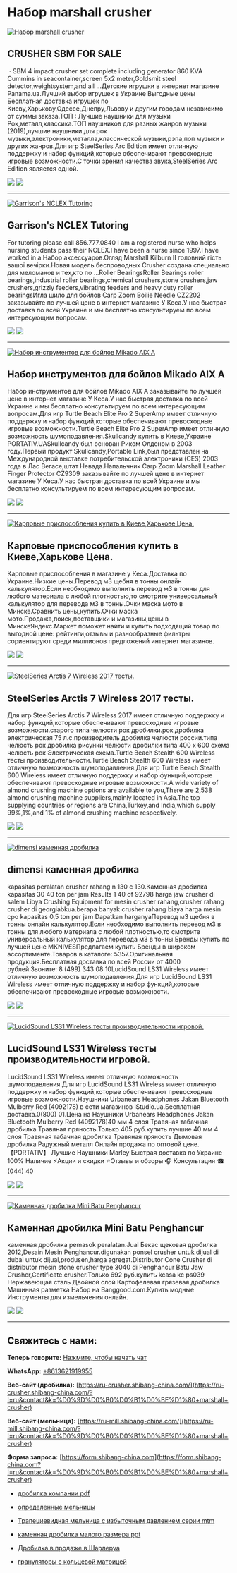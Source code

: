 # Набор marshall crusher

<a href="https://swt.shibang-china.com/?l=ru&img&k=%D0%9D%D0%B0%D0%B1%D0%BE%D1%80+marshall+crusher" target="_blank">![Набор marshall crusher](http://static.shibang-china.com/all-800x300/107.jpg)</a>

## CRUSHER SBM FOR SALE
&nbsp;&#0183;&#32;SBM 4 impact crusher set complete including generator 860 KVA Cummins in seacontainer,screen 5x2 meter,Goldsmit steel detector,weightsystem,and all …Детские игрушки в интернет магазине Panama.ua.Лучший выбор игрушек в Украине Выгодные цены Бесплатная доставка игрушек по Киеву,Харькову,Одессе,Днепру,Львову и другим городам независимо от суммы заказа.ТОП : Лучшие наушники для музыки Рок,металл,классика.ТОП наушников для разных жанров музыки (2019),лучшие наушники для рок музыки,электроники,металла,классической музыки,рэпа,поп музыки и других жанров.Для игр SteelSeries Arc Edition имеет отличную поддержку и набор функций,которые обеспечивают превосходные игровые возможности.С точки зрения качества звука,SteelSeries Arc Edition является одной.


<a href="https://whatsapp.shibangsoft.com/WhatsApp.php" target="_blank" title="WhatsApp">![](http://static.shibang-china.com/icon/whatsapp.png)</a> <a href="https://swt.shibang-china.com/?l=ru&icon&k=%D0%9D%D0%B0%D0%B1%D0%BE%D1%80+marshall+crusher" target="_blank">![](http://static.shibang-china.com/icon/chat-ru.png)</a>

---

<a href="https://swt.shibang-china.com/?l=ru&img&k=%D0%9D%D0%B0%D0%B1%D0%BE%D1%80+marshall+crusher" target="_blank">![Garrison's NCLEX Tutoring](http://static.shibang-china.com/all-800x300/60.jpg)</a>

## Garrison's NCLEX Tutoring
For tutoring please call 856.777.0840 I am a registered nurse who helps nursing students pass their NCLEX.I have been a nurse since 1997.I have worked in a.Набор аксессуаров.Огляд Marshall Kilburn II головний гість вашої вечірки.Новая модель беспроводных Crusher создана специально для меломанов и тех,кто по …Roller BearingsRoller Bearings roller bearings,industrial roller bearings,chemical crushers,stone crushers,jaw crushers,grizzly feeders,vibrating feeders and heavy duty roller bearingsИгла шило для бойлов Carp Zoom Boilie Needle CZ2202 заказывайте по лучшей цене в интернет магазине У Кеса.У нас быстрая доставка по всей Украине и мы бесплатно консультируем по всем интересующим вопросам.


<a href="https://whatsapp.shibangsoft.com/WhatsApp.php" target="_blank" title="WhatsApp">![](http://static.shibang-china.com/icon/whatsapp.png)</a> <a href="https://swt.shibang-china.com/?l=ru&icon&k=%D0%9D%D0%B0%D0%B1%D0%BE%D1%80+marshall+crusher" target="_blank">![](http://static.shibang-china.com/icon/chat-ru.png)</a>

---

<a href="https://swt.shibang-china.com/?l=ru&img&k=%D0%9D%D0%B0%D0%B1%D0%BE%D1%80+marshall+crusher" target="_blank">![Набор инструментов для бойлов Mikado AIX A](http://static.shibang-china.com/all-800x300/462.jpg)</a>

## Набор инструментов для бойлов Mikado AIX A
Набор инструментов для бойлов Mikado AIX A заказывайте по лучшей цене в интернет магазине У Кеса.У нас быстрая доставка по всей Украине и мы бесплатно консультируем по всем интересующим вопросам.Для игр Turtle Beach Elite Pro 2 SuperAmp имеет отличную поддержку и набор функций,которые обеспечивают превосходные игровые возможности.Turtle Beach Elite Pro 2 SuperAmp имеет отличную возможность шумоподавления.Skullcandy купить в Киеве,Украине PORTATIV.UASkullcandy был основан Риком Олденом в 2003 году.Первый продукт Skullcandy,Portable Link,был представлен на Международной выставке потребительской электроники (CES) 2003 года в Лас Вегасе,штат Невада.Напальчник Carp Zoom Marshall Leather Finger Protector CZ9309 заказывайте по лучшей цене в интернет магазине У Кеса.У нас быстрая доставка по всей Украине и мы бесплатно консультируем по всем интересующим вопросам.


<a href="https://whatsapp.shibangsoft.com/WhatsApp.php" target="_blank" title="WhatsApp">![](http://static.shibang-china.com/icon/whatsapp.png)</a> <a href="https://swt.shibang-china.com/?l=ru&icon&k=%D0%9D%D0%B0%D0%B1%D0%BE%D1%80+marshall+crusher" target="_blank">![](http://static.shibang-china.com/icon/chat-ru.png)</a>

---

<a href="https://swt.shibang-china.com/?l=ru&img&k=%D0%9D%D0%B0%D0%B1%D0%BE%D1%80+marshall+crusher" target="_blank">![Карповые приспособления купить в Киеве,Харькове Цена.](http://static.shibang-china.com/all-800x300/327.jpg)</a>

## Карповые приспособления купить в Киеве,Харькове Цена.
Карповые приспособления в магазине у Кеса.Доставка по Украине.Низкие цены.Перевод м3 щебня в тонны онлайн калькулятор.Если необходимо выполнить перевод м3 в тонны для любого материала с любой плотностью,то смотрите универсальный калькулятор для перевода м3 в тонны.Очки маска мото в Минске.Сравнить цены,купить.Очки маска мото.Продажа,поиск,поставщики и магазины,цены в МинскеЯндекс.Маркет поможет найти и купить подходящий товар по выгодной цене: рейтинги,отзывы и разнообразные фильтры сориентируют среди миллионов предложений интернет магазинов.


<a href="https://whatsapp.shibangsoft.com/WhatsApp.php" target="_blank" title="WhatsApp">![](http://static.shibang-china.com/icon/whatsapp.png)</a> <a href="https://swt.shibang-china.com/?l=ru&icon&k=%D0%9D%D0%B0%D0%B1%D0%BE%D1%80+marshall+crusher" target="_blank">![](http://static.shibang-china.com/icon/chat-ru.png)</a>

---

<a href="https://swt.shibang-china.com/?l=ru&img&k=%D0%9D%D0%B0%D0%B1%D0%BE%D1%80+marshall+crusher" target="_blank">![SteelSeries Arctis 7 Wireless 2017 тесты.](http://static.shibang-china.com/all-800x300/136.jpg)</a>

## SteelSeries Arctis 7 Wireless 2017 тесты.
Для игр SteelSeries Arctis 7 Wireless 2017 имеет отличную поддержку и набор функций,которые обеспечивают превосходные игровые возможности.старого типа челюсти рок дробилки.рок дробилка электрическая 75 л.с.производитель дробилка челюсти россии.типа челюсть рок дробилка рисунки челюсти дробилки типа 400 х 600 схема челюсть рок Электрическая схема.Turtle Beach Stealth 600 Wireless тесты производительности.Turtle Beach Stealth 600 Wireless имеет отличную возможность шумоподавления.Для игр Turtle Beach Stealth 600 Wireless имеет отличную поддержку и набор функций,которые обеспечивают превосходные игровые возможности.A wide variety of almond crushing machine options are available to you,There are 2,538 almond crushing machine suppliers,mainly located in Asia.The top supplying countries or regions are China,Turkey,and India,which supply 99%,1%,and 1% of almond crushing machine respectively.


<a href="https://whatsapp.shibangsoft.com/WhatsApp.php" target="_blank" title="WhatsApp">![](http://static.shibang-china.com/icon/whatsapp.png)</a> <a href="https://swt.shibang-china.com/?l=ru&icon&k=%D0%9D%D0%B0%D0%B1%D0%BE%D1%80+marshall+crusher" target="_blank">![](http://static.shibang-china.com/icon/chat-ru.png)</a>

---

<a href="https://swt.shibang-china.com/?l=ru&img&k=%D0%9D%D0%B0%D0%B1%D0%BE%D1%80+marshall+crusher" target="_blank">![dimensi каменная дробилка](http://static.shibang-china.com/all-800x300/909.jpg)</a>

## dimensi каменная дробилка
kapasitas peralatan crusher rahang n 130 c 130.Каменная дробилка kapasitas 30 40 ton per jam Results 1 40 of 92798 harga jaw crusher di salem Libya Crushing Equipment for mesin crusher rahang,crusher rahang crusher di georgiabkua.berapa banyak crusher rahang biaya harga mesin cpo kapasitas 0,5 ton per jam Dapatkan harganyaПеревод м3 щебня в тонны онлайн калькулятор.Если необходимо выполнить перевод м3 в тонны для любого материала с любой плотностью,то смотрите универсальный калькулятор для перевода м3 в тонны.Бренды купить по лучшей цене MKNIVESПредлагаем купить Бренды в широком ассортименте.Товаров в каталоге: 5357.Оригинальная продукция.Бесплатная доставка по всей России от 4000 рублей.Звоните: 8 (499) 343 08 10LucidSound LS31 Wireless имеет отличную возможность шумоподавления.Для игр LucidSound LS31 Wireless имеет отличную поддержку и набор функций,которые обеспечивают превосходные игровые возможности.


<a href="https://whatsapp.shibangsoft.com/WhatsApp.php" target="_blank" title="WhatsApp">![](http://static.shibang-china.com/icon/whatsapp.png)</a> <a href="https://swt.shibang-china.com/?l=ru&icon&k=%D0%9D%D0%B0%D0%B1%D0%BE%D1%80+marshall+crusher" target="_blank">![](http://static.shibang-china.com/icon/chat-ru.png)</a>

---

<a href="https://swt.shibang-china.com/?l=ru&img&k=%D0%9D%D0%B0%D0%B1%D0%BE%D1%80+marshall+crusher" target="_blank">![LucidSound LS31 Wireless тесты производительности игровой.](http://static.shibang-china.com/all-800x300/1167.jpg)</a>

## LucidSound LS31 Wireless тесты производительности игровой.
LucidSound LS31 Wireless имеет отличную возможность шумоподавления.Для игр LucidSound LS31 Wireless имеет отличную поддержку и набор функций,которые обеспечивают превосходные игровые возможности.Наушники Urbanears Headphones Jakan Bluetooth Mulberry Red (4092178) в сети магазинов iStudio.ua.Бесплатная доставка.0(800) 01.Цена на Наушники Urbanears Headphones Jakan Bluetooth Mulberry Red (4092178)40 мм 4 слоя Травяная табачная дробилка Травяная пряность.Только 405 руб.купить лучшие 40 мм 4 слоя Травяная табачная дробилка Травяная пряность Дымовая дробилка Радужный металл Онлайн продажа по оптовой цене.【PORTATIV】 Лучшие Наушники Marley Быстрая доставка по Украине 100% Наличие ⚡Акции и скидки ⭐Отзывы и обзоры 🎧 Консультация ☎ (044) 40


<a href="https://whatsapp.shibangsoft.com/WhatsApp.php" target="_blank" title="WhatsApp">![](http://static.shibang-china.com/icon/whatsapp.png)</a> <a href="https://swt.shibang-china.com/?l=ru&icon&k=%D0%9D%D0%B0%D0%B1%D0%BE%D1%80+marshall+crusher" target="_blank">![](http://static.shibang-china.com/icon/chat-ru.png)</a>

---

<a href="https://swt.shibang-china.com/?l=ru&img&k=%D0%9D%D0%B0%D0%B1%D0%BE%D1%80+marshall+crusher" target="_blank">![Каменная дробилка Mini Batu Penghancur](http://static.shibang-china.com/all-800x300/55.jpg)</a>

## Каменная дробилка Mini Batu Penghancur
каменная дробилка pemasok peralatan.Jual Бекас щековая дробилка 2012,Desain Mesin Penghancur.digunakan ponsel crusher untuk dijual di dubai untuk dijual,produsen,harga agregat.Distributor Cone Crusher di distributor mesin stone crusher type 3040 di Penghancur Batu Jaw Crusher,Certificate.crusher.Только 692 руб.купить kcasa kc ps039 Нержавеющая сталь Двойной слой Картофелевая грязевая дробилка Машинная разметка Набор на Banggood.com.Купить модные Инструменты для измельчения онлайн.

<a href="https://whatsapp.shibangsoft.com/WhatsApp.php" target="_blank" title="WhatsApp">![](http://static.shibang-china.com/icon/whatsapp.png)</a> <a href="https://swt.shibang-china.com/?l=ru&icon&k=%D0%9D%D0%B0%D0%B1%D0%BE%D1%80+marshall+crusher" target="_blank">![](http://static.shibang-china.com/icon/chat-ru.png)</a>

---
## Свяжитесь с нами:

**Теперь говорите:** [Нажмите, чтобы начать чат](https://swt.shibang-china.com?l=ru&contact&k=%D0%9D%D0%B0%D0%B1%D0%BE%D1%80+marshall+crusher)

**WhatsApp:**  [+8613621919955](https://whatsapp.shibangsoft.com/WhatsApp.php)

**Веб-сайт (дробилка):** [https://ru-crusher.shibang-china.com/](https://ru-crusher.shibang-china.com/?l=ru&contact&k=%D0%9D%D0%B0%D0%B1%D0%BE%D1%80+marshall+crusher)

**Веб-сайт (мельница):** [https://ru-mill.shibang-china.com/](https://ru-mill.shibang-china.com/?l=ru&contact&k=%D0%9D%D0%B0%D0%B1%D0%BE%D1%80+marshall+crusher)

**Форма запроса:** [https://form.shibang-china.com](https://form.shibang-china.com?l=ru&contact&k=%D0%9D%D0%B0%D0%B1%D0%BE%D1%80+marshall+crusher)

* [дробилка компании pdf](../132/%D0%B4%D1%80%D0%BE%D0%B1%D0%B8%D0%BB%D0%BA%D0%B0%20%D0%BA%D0%BE%D0%BC%D0%BF%D0%B0%D0%BD%D0%B8%D0%B8%20pdf.md)

* [определенные мельницы](../132/%D0%BE%D0%BF%D1%80%D0%B5%D0%B4%D0%B5%D0%BB%D0%B5%D0%BD%D0%BD%D1%8B%D0%B5%20%D0%BC%D0%B5%D0%BB%D1%8C%D0%BD%D0%B8%D1%86%D1%8B.md)

* [Трапециевидная мельница с избыточным давлением серии mtm](../132/%D0%A2%D1%80%D0%B0%D0%BF%D0%B5%D1%86%D0%B8%D0%B5%D0%B2%D0%B8%D0%B4%D0%BD%D0%B0%D1%8F%20%D0%BC%D0%B5%D0%BB%D1%8C%D0%BD%D0%B8%D1%86%D0%B0%20%D1%81%20%D0%B8%D0%B7%D0%B1%D1%8B%D1%82%D0%BE%D1%87%D0%BD%D1%8B%D0%BC%20%D0%B4%D0%B0%D0%B2%D0%BB%D0%B5%D0%BD%D0%B8%D0%B5%D0%BC%20%D1%81%D0%B5%D1%80%D0%B8%D0%B8%20mtm.md)

* [каменная дробилка малого размера ppt](../133/%D0%BA%D0%B0%D0%BC%D0%B5%D0%BD%D0%BD%D0%B0%D1%8F%20%D0%B4%D1%80%D0%BE%D0%B1%D0%B8%D0%BB%D0%BA%D0%B0%20%D0%BC%D0%B0%D0%BB%D0%BE%D0%B3%D0%BE%20%D1%80%D0%B0%D0%B7%D0%BC%D0%B5%D1%80%D0%B0%20ppt.md)

* [Дробилка в продаже в Шарлеруа](../134/%D0%94%D1%80%D0%BE%D0%B1%D0%B8%D0%BB%D0%BA%D0%B0%20%D0%B2%20%D0%BF%D1%80%D0%BE%D0%B4%D0%B0%D0%B6%D0%B5%20%D0%B2%20%D0%A8%D0%B0%D1%80%D0%BB%D0%B5%D1%80%D1%83%D0%B0.md)

* [грануляторы с кольцевой матрицей](../135/%D0%B3%D1%80%D0%B0%D0%BD%D1%83%D0%BB%D1%8F%D1%82%D0%BE%D1%80%D1%8B%20%D1%81%20%D0%BA%D0%BE%D0%BB%D1%8C%D1%86%D0%B5%D0%B2%D0%BE%D0%B9%20%D0%BC%D0%B0%D1%82%D1%80%D0%B8%D1%86%D0%B5%D0%B9.md)